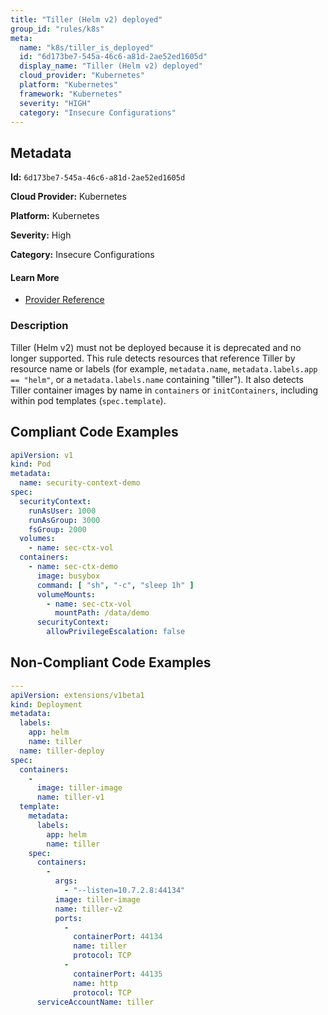 ```yaml
---
title: "Tiller (Helm v2) deployed"
group_id: "rules/k8s"
meta:
  name: "k8s/tiller_is_deployed"
  id: "6d173be7-545a-46c6-a81d-2ae52ed1605d"
  display_name: "Tiller (Helm v2) deployed"
  cloud_provider: "Kubernetes"
  platform: "Kubernetes"
  framework: "Kubernetes"
  severity: "HIGH"
  category: "Insecure Configurations"
---
```

## Metadata

**Id:** `6d173be7-545a-46c6-a81d-2ae52ed1605d`

**Cloud Provider:** Kubernetes

**Platform:** Kubernetes

**Severity:** High

**Category:** Insecure Configurations

#### Learn More

 - [Provider Reference](https://kubernetes.io/docs/concepts/containers/images/)

### Description

 Tiller (Helm v2) must not be deployed because it is deprecated and no longer supported. This rule detects resources that reference Tiller by resource name or labels (for example, `metadata.name`, `metadata.labels.app == "helm"`, or a `metadata.labels.name` containing "tiller"). It also detects Tiller container images by name in `containers` or `initContainers`, including within pod templates (`spec.template`).


## Compliant Code Examples
```yaml
apiVersion: v1
kind: Pod
metadata:
  name: security-context-demo
spec:
  securityContext:
    runAsUser: 1000
    runAsGroup: 3000
    fsGroup: 2000
  volumes:
    - name: sec-ctx-vol
  containers:
    - name: sec-ctx-demo
      image: busybox
      command: [ "sh", "-c", "sleep 1h" ]
      volumeMounts:
        - name: sec-ctx-vol
          mountPath: /data/demo
      securityContext:
        allowPrivilegeEscalation: false
```
## Non-Compliant Code Examples
```yaml
--- 
apiVersion: extensions/v1beta1
kind: Deployment
metadata: 
  labels: 
    app: helm
    name: tiller
  name: tiller-deploy
spec: 
  containers: 
    - 
      image: tiller-image
      name: tiller-v1
  template: 
    metadata: 
      labels: 
        app: helm
        name: tiller
    spec: 
      containers: 
        - 
          args: 
            - "--listen=10.7.2.8:44134"
          image: tiller-image
          name: tiller-v2
          ports: 
            - 
              containerPort: 44134
              name: tiller
              protocol: TCP
            - 
              containerPort: 44135
              name: http
              protocol: TCP
      serviceAccountName: tiller

```